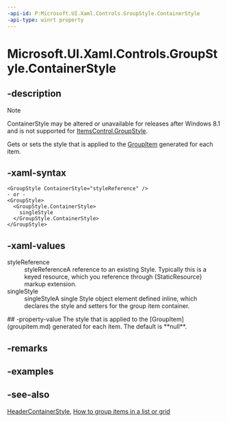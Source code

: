 ```yaml
---
-api-id: P:Microsoft.UI.Xaml.Controls.GroupStyle.ContainerStyle
-api-type: winrt property
---
```


<!-- Property syntax
public Windows.UI.Xaml.Style ContainerStyle { get;  set; }
-->

# Microsoft.UI.Xaml.Controls.GroupStyle.ContainerStyle

## -description
> [!NOTE]
> ContainerStyle may be altered or unavailable for releases after Windows 8.1 and is not supported for [ItemsControl.GroupStyle](itemscontrol_groupstyle.md).

Gets or sets the style that is applied to the [GroupItem](groupitem.md) generated for each item.

## -xaml-syntax
```xaml
<GroupStyle ContainerStyle="styleReference" />
- or -
<GroupStyle>
  <GroupStyle.ContainerStyle>
    singleStyle
  </GroupStyle.ContainerStyle>
</GroupStyle>  
```


## -xaml-values
<dl><dt>styleReference</dt><dd>styleReferenceA reference to an existing Style. Typically this is a keyed resource, which you reference through {StaticResource} markup extension.</dd>
<dt>singleStyle</dt><dd>singleStyleA single Style object element defined inline, which declares the style and setters for the group item container.</dd>
</dl>
## -property-value
The style that is applied to the [GroupItem](groupitem.md) generated for each item. The default is **null**.

## -remarks

## -examples

## -see-also
[HeaderContainerStyle](groupstyle_headercontainerstyle.md), [How to group items in a list or grid](/previous-versions/windows/apps/hh780627(v=win.10))
